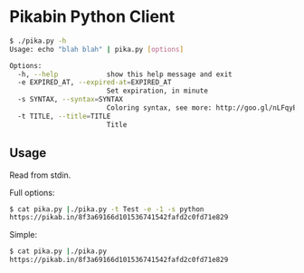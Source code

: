 Pikabin Python Client
=====================

```bash
$ ./pika.py -h
Usage: echo "blah blah" | pika.py [options]

Options:
  -h, --help            show this help message and exit
  -e EXPIRED_AT, --expired-at=EXPIRED_AT
                        Set expiration, in minute
  -s SYNTAX, --syntax=SYNTAX
                        Coloring syntax, see more: http://goo.gl/nLFqyB
  -t TITLE, --title=TITLE
                        Title
```

Usage
-----

Read from stdin.

Full options:

```bash
$ cat pika.py |./pika.py -t Test -e -1 -s python
https://pikab.in/8f3a69166d101536741542fafd2c0fd71e829
```

Simple:

```bash
$ cat pika.py |./pika.py
https://pikab.in/8f3a69166d101536741542fafd2c0fd71e829
```
